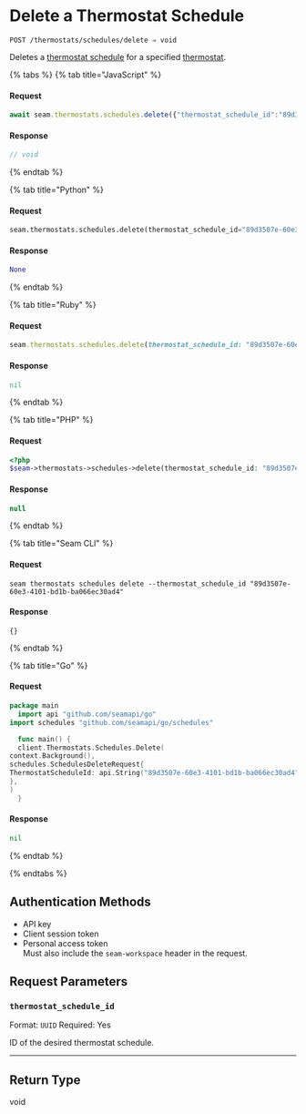 # Delete a Thermostat Schedule

```
POST /thermostats/schedules/delete ⇒ void
```

Deletes a [thermostat schedule](../../../capability-guides/thermostats/creating-and-managing-thermostat-schedules.md) for a specified [thermostat](https://docs.seam.co/latest/capability-guides/thermostats).

{% tabs %}
{% tab title="JavaScript" %}
#### Request

```javascript
await seam.thermostats.schedules.delete({"thermostat_schedule_id":"89d3507e-60e3-4101-bd1b-ba066ec30ad4"})
```

#### Response

```javascript
// void
```
{% endtab %}

{% tab title="Python" %}
#### Request

```python
seam.thermostats.schedules.delete(thermostat_schedule_id="89d3507e-60e3-4101-bd1b-ba066ec30ad4")
```

#### Response

```python
None
```
{% endtab %}

{% tab title="Ruby" %}
#### Request

```ruby
seam.thermostats.schedules.delete(thermostat_schedule_id: "89d3507e-60e3-4101-bd1b-ba066ec30ad4")
```

#### Response

```ruby
nil
```
{% endtab %}

{% tab title="PHP" %}
#### Request

```php
<?php
$seam->thermostats->schedules->delete(thermostat_schedule_id: "89d3507e-60e3-4101-bd1b-ba066ec30ad4")
```

#### Response

```php
null
```
{% endtab %}

{% tab title="Seam CLI" %}
#### Request

```seam_cli
seam thermostats schedules delete --thermostat_schedule_id "89d3507e-60e3-4101-bd1b-ba066ec30ad4"
```

#### Response

```seam_cli
{}
```
{% endtab %}

{% tab title="Go" %}
#### Request

```go
package main
  import api "github.com/seamapi/go"
import schedules "github.com/seamapi/go/schedules"

  func main() {
  client.Thermostats.Schedules.Delete(
context.Background(),
schedules.SchedulesDeleteRequest{
ThermostatScheduleId: api.String("89d3507e-60e3-4101-bd1b-ba066ec30ad4"),
},
)
  }
```

#### Response

```go
nil
```
{% endtab %}

{% endtabs %}

## Authentication Methods

- API key
- Client session token
- Personal access token
  <br>Must also include the `seam-workspace` header in the request.

## Request Parameters

### `thermostat_schedule_id`

Format: `UUID`
Required: Yes

ID of the desired thermostat schedule.

***

## Return Type

void
